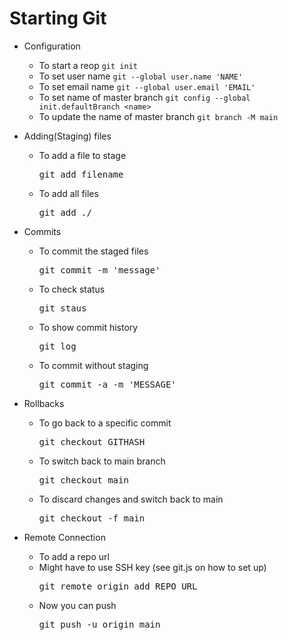 # Starting Git

- Configuration
  - To start a reop `git init`
  - To set user name `git --global user.name 'NAME'`
  - To set email name `git --global user.email 'EMAIL'`
  - To set name of master branch `git config --global init.defaultBranch <name>`
  - To update the name of master branch `git branch -M main`

- Adding(Staging) files
  - To add a file to stage
    <pre>git add filename</pre>
  - To add all files
    <pre>git add ./</pre>

- Commits
  - To commit the staged files
    <pre>git commit -m 'message'</pre>
  - To check status
    <pre>git staus</pre>
  - To show commit history
    <pre>git log</pre>
  - To commit without staging
    <pre>git commit -a -m 'MESSAGE'</pre>

- Rollbacks
  - To go back to a specific commit
    <pre>git checkout GITHASH</pre>
  - To switch back to main branch
    <pre>git checkout main</pre>
  - To discard changes and switch back to main
    <pre>git checkout -f main</pre>

- Remote Connection
  - To add a repo url
  - Might have to use SSH key (see git.js on how to set up)
    <pre>git remote origin add REPO_URL</pre>
  - Now you can push
    <pre>git push -u origin main</pre>

